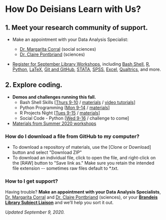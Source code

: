 # How Do Deisians Learn with Us?

## 1. Meet your research community of support.
- Make an appointment with your Data Analysis Specialist:
  - [Dr. Margarita Corral](http://calendar.library.brandeis.edu/appointment/8518) (social sciences)
  - [Dr. Claire Pontbriand](https://calendar.library.brandeis.edu/appointments/scidata) (sciences)

- [Register for September Library Workshops](https://calendar.library.brandeis.edu/calendar/workshops/), including [Bash Shell](https://calendar.library.brandeis.edu/event/6940568), [R](https://calendar.library.brandeis.edu/event/7099675), [Python](https://calendar.library.brandeis.edu/event/6940509), [LaTeX](https://calendar.library.brandeis.edu/event/6961762), [Git and GitHub](https://calendar.library.brandeis.edu/event/6961681), [STATA](https://calendar.library.brandeis.edu/event/6897169), [SPSS](https://calendar.library.brandeis.edu/event/6954821), [Excel](https://calendar.library.brandeis.edu/event/6955237), [Qualtrics](https://calendar.library.brandeis.edu/event/6897275), and more.

## 2. Explore coding.
- **Demos and challenges running this fall.**
  - Bash Shell Skills [[Thurs 9-10](https://calendar.library.brandeis.edu/event/6940568) / [materials](https://github.com/DeisData/bash-shell-skills/) / [video tutorials](https://www.youtube.com/playlist?list=PL1FKvuJFWIghz5GgBIji7YDuTovUE32o7)]
  - Python Programming [[Mon 9-14](https://calendar.library.brandeis.edu/event/6940509) / [materials](https://github.com/DeisData/python-projects)]
  - R Projects Night [[Tues 9-15](https://calendar.library.brandeis.edu/event/7099675) / [materials](https://github.com/DeisData/r-projects)]
  - Social Code - Python [[Wed 9-16](https://calendar.library.brandeis.edu/event/6940456) / challenge to come]
- [Materials from Summer 2020 workshops](summer2020.html)


### How do I download a file from GitHub to my computer?
- To download a repository of materials, use the [Clone or Download] button and select "Download ZIP"
- To download an individual file, click to open the file, and right-click on the [RAW] button to "Save link as."  Make sure you retain the intended file extension -- sometimes raw files default to *.txt.

### How to I get support?
Having trouble? **Make an appointment with your Data Analysis Specialists**, [Dr. Margarita Corral](http://calendar.library.brandeis.edu/appointment/8518) and [Dr. Claire Pontbriand](https://calendar.library.brandeis.edu/appointments/scidata) (sciences), or your [**Brandeis Library Subject Liaison**](https://www.brandeis.edu/library/research/help/liaison-subject.html) and we’ll help you sort it out.


*Updated September 9, 2020.*
